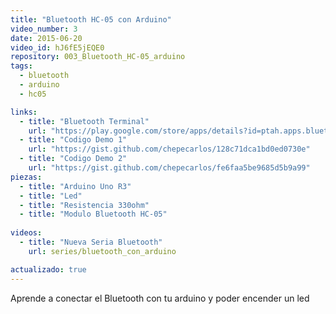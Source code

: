 ```yaml
---
title: "Bluetooth HC-05 con Arduino"
video_number: 3
date: 2015-06-20
video_id: hJ6fE5jEQE0
repository: 003_Bluetooth_HC-05_arduino
tags:
  - bluetooth
  - arduino
  - hc05

links:
  - title: "Bluetooth Terminal"
    url: "https://play.google.com/store/apps/details?id=ptah.apps.bluetoothterminal"
  - title: "Codigo Demo 1"
    url: "https://gist.github.com/chepecarlos/128c71dca1bd0ed0730e"
  - title: "Codigo Demo 2"
    url: "https://gist.github.com/chepecarlos/fe6faa5be9685d5b9a99"
piezas:
  - title: "Arduino Uno R3"
  - title: "Led"
  - title: "Resistencia 330ohm"
  - title: "Modulo Bluetooth HC-05"
  
videos:
  - title: "Nueva Seria Bluetooth"
    url: series/bluetooth_con_arduino

actualizado: true
---
```


Aprende a conectar el Bluetooth con tu arduino y poder encender un led
